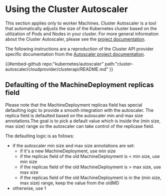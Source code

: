 # Using the Cluster Autoscaler

This section applies only to worker Machines. Cluster Autoscaler is a tool that automatically adjusts the size of the Kubernetes cluster based
on the utilization of Pods and Nodes in your cluster. For more general information about the
Cluster Autoscaler, please see the
[project documentation](https://github.com/kubernetes/autoscaler/tree/master/cluster-autoscaler).

The following instructions are a reproduction of the Cluster API provider specific documentation
from the [Autoscaler project documentation](https://github.com/kubernetes/autoscaler/tree/master/cluster-autoscaler/cloudprovider/clusterapi).

{{#embed-github repo:"kubernetes/autoscaler" path:"cluster-autoscaler/cloudprovider/clusterapi/README.md" }}

<aside class="note warning">

<h1>Defaulting of the MachineDeployment replicas field</h1>

Please note that the MachineDeployment replicas field has special defaulting logic to provide a smooth integration with the autoscaler.
The replica field is defaulted based on the autoscaler min and max size annotations.The goal is to pick a default value which is inside 
the (min size, max size) range so the autoscaler can take control of the replicase field.

The defaulting logic is as follows:
* if the autoscaler min size and max size annotations are set:
  * if it's a new MachineDeployment, use min size
  * if the replicas field of the old MachineDeployment is < min size, use min size
  * if the replicas field of the old MachineDeployment is > max size, use max size
  * if the replicas field of the old MachineDeployment is in the (min size, max size) range, keep the value from the oldMD
* otherwise, use 1
</aside>
